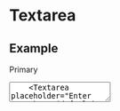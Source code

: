 <script>
	import { Subheading } from '$lib/components/base/heading';
	import { Text } from '$lib/components/base/text';
	import { Textarea } from '$lib/components/base/textarea';
</script>

# Textarea

## Example

Primary

<div class="flex flex-col md:flex-row gap-2">
	<Textarea placeholder="Enter text here (small)" sizeVariant="sm" />
	<Textarea placeholder="Enter text here (default)" />
	<Textarea placeholder="Enter text here (large)" sizeVariant="lg" />
</div>

Secondary

<div class="flex flex-col md:flex-row gap-2">
	<Textarea placeholder="Enter text here (small)" variant="secondary" sizeVariant="sm" />
	<Textarea placeholder="Enter text here (default)" variant="secondary" />
	<Textarea placeholder="Enter text here (large)" variant="secondary" sizeVariant="lg" />
</div>

## Usage

```svelte
<script>
	import { Textarea } from 'fox-ui-svelte';

	let value = $state('');
</script>

<Textarea placeholder="Enter text here" bind:value />
```

